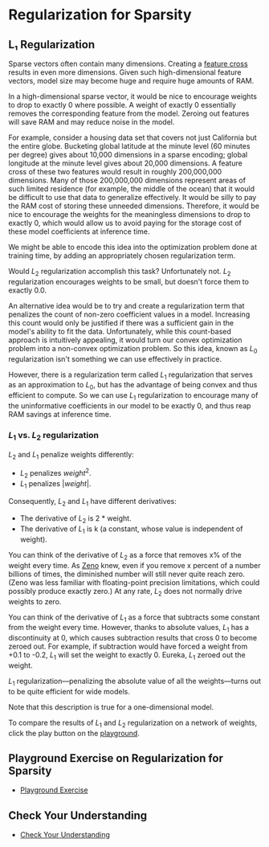 # Regularization for Sparsity

## L₁ Regularization

Sparse vectors often contain many dimensions. Creating a [feature cross](https://developers.google.com/machine-learning/crash-course/feature-crosses/video-lecture) results in even more dimensions. Given such high-dimensional feature vectors, model size may become huge and require huge amounts of RAM.

In a high-dimensional sparse vector, it would be nice to encourage weights to drop to exactly 0 where possible. A weight of exactly 0 essentially removes the corresponding feature from the model. Zeroing out features will save RAM and may reduce noise in the model.

For example, consider a housing data set that covers not just California but the entire globe. Bucketing global latitude at the minute level (60 minutes per degree) gives about 10,000 dimensions in a sparse encoding; global longitude at the minute level gives about 20,000 dimensions. A feature cross of these two features would result in roughly 200,000,000 dimensions. Many of those 200,000,000 dimensions represent areas of such limited residence (for example, the middle of the ocean) that it would be difficult to use that data to generalize effectively. It would be silly to pay the RAM cost of storing these unneeded dimensions. Therefore, it would be nice to encourage the weights for the meaningless dimensions to drop to exactly 0, which would allow us to avoid paying for the storage cost of these model coefficients at inference time.

We might be able to encode this idea into the optimization problem done at training time, by adding an appropriately chosen regularization term.

Would $L_{2}$ regularization accomplish this task? Unfortunately not. $L_{2}$ regularization encourages weights to be small, but doesn't force them to exactly 0.0.

An alternative idea would be to try and create a regularization term that penalizes the count of non-zero coefficient values in a model. Increasing this count would only be justified if there was a sufficient gain in the model's ability to fit the data. Unfortunately, while this count-based approach is intuitively appealing, it would turn our convex optimization problem into a non-convex optimization problem. So this idea, known as $L_{0}$ regularization isn't something we can use effectively in practice.

However, there is a regularization term called $L_{1}$ regularization that serves as an approximation to $L_{0}$, but has the advantage of being convex and thus efficient to compute. So we can use $L_{1}$ regularization to encourage many of the uninformative coefficients in our model to be exactly 0, and thus reap RAM savings at inference time.

### $L_{1}$ vs. $L_{2}$ regularization

$L_{2}$ and $L_{1}$ penalize weights differently:

* $L_{2}$ penalizes $weight^2$.
* $L_{1}$ penalizes $|weight|$.

Consequently, $L_{2}$ and $L_{1}$ have different derivatives:

* The derivative of $L_{2}$ is 2 * weight.
* The derivative of $L_{1}$ is k (a constant, whose value is independent of weight).

You can think of the derivative of $L_{2}$ as a force that removes x% of the weight every time. As [Zeno](https://en.wikipedia.org/wiki/Zeno's_paradoxes#Dichotomy_paradox) knew, even if you remove x percent of a number billions of times, the diminished number will still never quite reach zero. (Zeno was less familiar with floating-point precision limitations, which could possibly produce exactly zero.) At any rate, $L_{2}$ does not normally drive weights to zero.

You can think of the derivative of $L_{1}$ as a force that subtracts some constant from the weight every time. However, thanks to absolute values, $L_{1}$ has a discontinuity at 0, which causes subtraction results that cross 0 to become zeroed out. For example, if subtraction would have forced a weight from +0.1 to -0.2, $L_{1}$ will set the weight to exactly 0. Eureka, $L_{1}$ zeroed out the weight.

$L_{1}$ regularization—penalizing the absolute value of all the weights—turns out to be quite efficient for wide models.

Note that this description is true for a one-dimensional model.

To compare the results of $L_{1}$ and $L_{2}$ regularization on a network of weights, click the play button on the [playground](https://developers.google.com/machine-learning/crash-course/regularization-for-sparsity/l1-regularization#l1-vs.-l2-regularization.).

## Playground Exercise on Regularization for Sparsity

* [Playground Exercise](https://developers.google.com/machine-learning/crash-course/regularization-for-sparsity/playground-exercise)

## Check Your Understanding

* [Check Your Understanding](https://developers.google.com/machine-learning/crash-course/regularization-for-sparsity/check-your-understanding)

